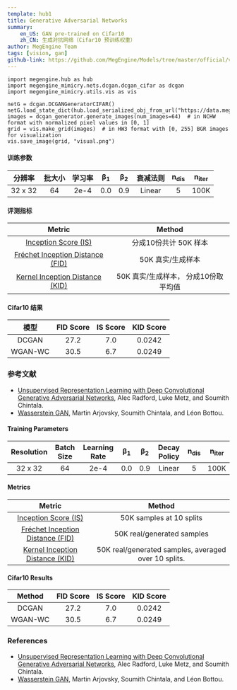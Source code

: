```yaml
---
template: hub1
title: Generative Adversarial Networks
summary:
    en_US: GAN pre-trained on Cifar10
    zh_CN: 生成对抗网络（Cifar10 预训练权重）
author: MegEngine Team
tags: [vision, gan]
github-link: https://github.com/MegEngine/Models/tree/master/official/vision/gan
---
```


```python3
import megengine.hub as hub
import megengine_mimicry.nets.dcgan.dcgan_cifar as dcgan
import megengine_mimicry.utils.vis as vis

netG = dcgan.DCGANGeneratorCIFAR()
netG.load_state_dict(hub.load_serialized_obj_from_url("https://data.megengine.org.cn/models/weights/dcgan_cifar.pkl"))
images = dcgan_generator.generate_images(num_images=64)  # in NCHW format with normalized pixel values in [0, 1]
grid = vis.make_grid(images)  # in HW3 format with [0, 255] BGR images for visualization
vis.save_image(grid, "visual.png")
```

<!-- section: zh_CN -->

#### 训练参数
| 分辨率 | 批大小 | 学习率 | β<sub>1</sub> | β<sub>2</sub> | 衰减法则 | n<sub>dis</sub> | n<sub>iter</sub> |
|:----------:|:----------:|:-------------:|:-------------:|:-------------:|:------------:|:---------------:|------------------|
| 32 x 32 | 64 | 2e-4 | 0.0 | 0.9 | Linear | 5 | 100K |


#### 评测指标
| Metric | Method |
|:--------------------------------:|:---------------------------------------:|
| [Inception Score (IS)](https://arxiv.org/abs/1606.03498) | 分成10份共计 50K 样本 |
| [Fréchet Inception Distance (FID)](https://arxiv.org/abs/1706.08500) | 50K 真实/生成样本 |
| [Kernel Inception Distance (KID)](https://arxiv.org/abs/1801.01401) | 50K 真实/生成样本， 分成10份取平均值|


#### Cifar10 结果
| 模型 | FID Score | IS Score | KID Score |
| :-: | :-: | :-: | :-: |
| DCGAN  | 27.2 | 7.0 | 0.0242 |
| WGAN-WC  | 30.5  | 6.7 | 0.0249 |


### 参考文献

 - [Unsupervised Representation Learning with Deep Convolutional Generative Adversarial Networks](https://arxiv.org/abs/1511.06434), Alec Radford, Luke Metz, and Soumith Chintala.
 - [Wasserstein GAN](https://arxiv.org/abs/1701.07875), Martin Arjovsky, Soumith Chintala, and Léon Bottou.

<!-- section: en_US -->

#### Training Parameters
| Resolution | Batch Size | Learning Rate | β<sub>1</sub> | β<sub>2</sub> | Decay Policy | n<sub>dis</sub> | n<sub>iter</sub> |
|:----------:|:----------:|:-------------:|:-------------:|:-------------:|:------------:|:---------------:|------------------|
| 32 x 32 | 64 | 2e-4 | 0.0 | 0.9 | Linear | 5 | 100K |


#### Metrics
| Metric | Method |
|:--------------------------------:|:---------------------------------------:|
| [Inception Score (IS)](https://arxiv.org/abs/1606.03498) | 50K samples at 10 splits|
| [Fréchet Inception Distance (FID)](https://arxiv.org/abs/1706.08500) | 50K real/generated samples |
| [Kernel Inception Distance (KID)](https://arxiv.org/abs/1801.01401) | 50K real/generated samples, averaged over 10 splits.|


#### Cifar10 Results
| Method | FID Score | IS Score | KID Score |
| :-: | :-: | :-: | :-: |
| DCGAN  | 27.2 | 7.0 | 0.0242 |
| WGAN-WC  | 30.5  | 6.7 | 0.0249 |

### References

 - [Unsupervised Representation Learning with Deep Convolutional Generative Adversarial Networks](https://arxiv.org/abs/1511.06434), Alec Radford, Luke Metz, and Soumith Chintala.
 - [Wasserstein GAN](https://arxiv.org/abs/1701.07875), Martin Arjovsky, Soumith Chintala, and Léon Bottou.

